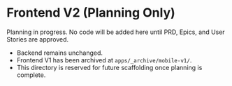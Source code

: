 # Frontend V2 (Planning Only)

Planning in progress. No code will be added here until PRD, Epics, and User Stories are approved.

- Backend remains unchanged.
- Frontend V1 has been archived at `apps/_archive/mobile-v1/`.
- This directory is reserved for future scaffolding once planning is complete.

